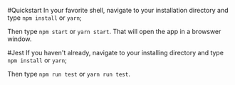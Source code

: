 #Quickstart
In your favorite shell, navigate to your installation directory and type `npm install` or `yarn`;

Then type `npm start` or `yarn start`. That will open the app in a browswer window.

#Jest
If you haven't already, navigate to your installing directory and type `npm install` or `yarn`;

Then type `npm run test` or `yarn run test`.

